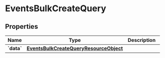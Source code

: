
# EventsBulkCreateQuery

## Properties
| Name | Type | Description | Notes |
| ------------ | ------------- | ------------- | ------------- |
| **&#x60;data&#x60;** | [**EventsBulkCreateQueryResourceObject**](EventsBulkCreateQueryResourceObject.md) |  |  |



